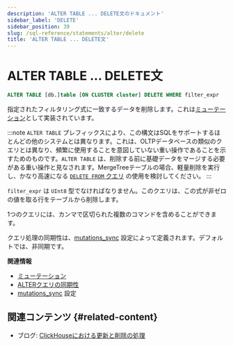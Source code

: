 ```yaml
---
description: 'ALTER TABLE ... DELETE文のドキュメント'
sidebar_label: 'DELETE'
sidebar_position: 39
slug: /sql-reference/statements/alter/delete
title: 'ALTER TABLE ... DELETE文'
---
```



# ALTER TABLE ... DELETE文

```sql
ALTER TABLE [db.]table [ON CLUSTER cluster] DELETE WHERE filter_expr
```

指定されたフィルタリング式に一致するデータを削除します。これは[ミューテーション](/sql-reference/statements/alter/index.md#mutations)として実装されています。

:::note
`ALTER TABLE` プレフィックスにより、この構文はSQLをサポートするほとんどの他のシステムとは異なります。これは、OLTPデータベースの類似のクエリとは異なり、頻繁に使用することを意図していない重い操作であることを示すためのものです。`ALTER TABLE` は、削除する前に基礎データをマージする必要がある重い操作と見なされます。MergeTreeテーブルの場合、軽量削除を実行し、かなり高速になる [`DELETE FROM` クエリ](/sql-reference/statements/delete.md) の使用を検討してください。
:::

`filter_expr` は `UInt8` 型でなければなりません。このクエリは、この式が非ゼロの値を取る行をテーブルから削除します。

1つのクエリには、カンマで区切られた複数のコマンドを含めることができます。

クエリ処理の同期性は、[mutations_sync](/operations/settings/settings.md/#mutations_sync) 設定によって定義されます。デフォルトでは、非同期です。

**関連情報**

- [ミューテーション](/sql-reference/statements/alter/index.md#mutations)
- [ALTERクエリの同期性](/sql-reference/statements/alter/index.md#synchronicity-of-alter-queries)
- [mutations_sync](/operations/settings/settings.md/#mutations_sync) 設定

## 関連コンテンツ {#related-content}

- ブログ: [ClickHouseにおける更新と削除の処理](https://clickhouse.com/blog/handling-updates-and-deletes-in-clickhouse)
